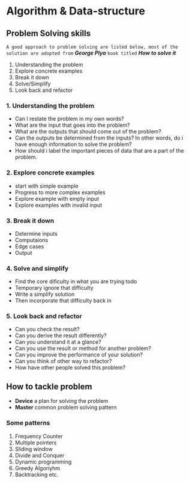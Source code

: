 # Algorithm & Data-structure

## Problem Solving skills

`A good approach to problem solving are listed below, most of the solution are adopted from` **_George Plya_** `book titled` **_How to solve it_**

1. Understanding the problem
2. Explore concrete examples
3. Break it down
4. Solve/Simplify
5. Look back and refactor

### 1. Understanding the problem

- Can I restate the problem in my own words?
- What are the input that goes into the problem?
- What are the outputs that should come out of the problem?
- Can the outputs be determined from the inputs? In other words, do i have enough information to solve the problem?
- How should i label the important pieces of data that are a part of the problem.

### 2. Explore concrete examples

- start with simple example
- Progress to more complex examples
- Explore example with empty input
- Explore examples with invalid input

### 3. Break it down

- Determine inputs
- Computaions
- Edge cases
- Output

### 4. Solve and simplify

<!--
- Solve the problem if you can't then
- Solve simpler problem
- **Simplify** -->

- Find the core dificulty in what you are trying todo
- Temporary ignore that difficulty
- Write a simplify solution
- Then incorporate that difficulty back in

### 5. Look back and refactor

- Can you check the result?
- Can you derive the result differently?
- Can you understand it at a glance?
- Can you use the result or method for another problem?
- Can you improve the performance of your solution?
- Can you think of other way to refactor?
- How have other people solved this problem?

## How to tackle problem

- **Device** a plan for solving the problem
- **Master** common problem solving pattern

### Some patterns

1. Frequency Counter
1. Multiple pointers
1. Sliding window
1. Divide and Conquer
1. Dynamic programming
1. Greedy Algoriyhm
1. Backtracking etc.
